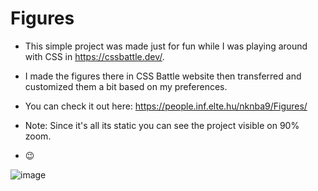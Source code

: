 # Figures
 
- This simple project was made just for fun while I was playing around with CSS in https://cssbattle.dev/.
 
- I made the figures there in CSS Battle website then transferred and customized them a bit based on my preferences.
 
- You can check it out here: https://people.inf.elte.hu/nknba9/Figures/

- Note: Since it's all its static you can see the project visible on 90% zoom.
 
- 😉
 
 
![image](https://user-images.githubusercontent.com/98952109/155352852-b384da45-e748-4292-b6e4-205b697c472d.png)
